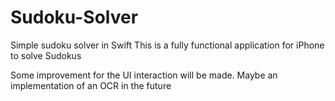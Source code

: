 Sudoku-Solver
=============

Simple sudoku solver in Swift
This is a fully functional application for iPhone to solve Sudokus

Some improvement for the UI interaction will be made.
Maybe an implementation of an OCR in the future
